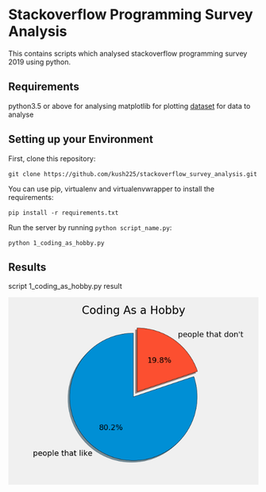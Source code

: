 # Stackoverflow Programming Survey Analysis
This contains scripts which analysed stackoverflow programming survey 2019 using python. 

## Requirements
python3.5 or above for analysing
matplotlib for plotting
[dataset](https://drive.google.com/file/d/1QOmVDpd8hcVYqqUXDXf68UMDWQZP0wQV/view) for data to analyse

## Setting up your Environment

First, clone this repository:

    git clone https://github.com/kush225/stackoverflow_survey_analysis.git

You can use pip, virtualenv and virtualenvwrapper to install the requirements:

    pip install -r requirements.txt
    
Run the server by running `python script_name.py`:

	python 1_coding_as_hobby.py
  
## Results

script 1_coding_as_hobby.py result

![Alt text](charts/coding_as_hobby.png?raw=true "1_coding_as_hobby.py result")
